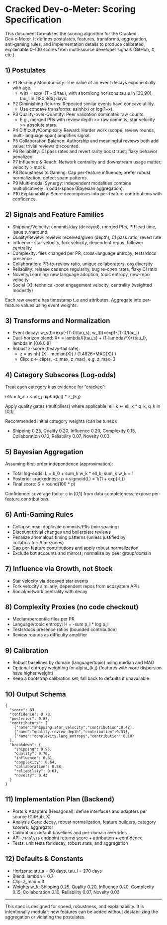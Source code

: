 # Cracked Dev‑o‑Meter: Scoring Specification

This document formalizes the scoring algorithm for the Cracked Dev‑o‑Meter. It defines postulates, features, transforms, aggregation, anti‑gaming rules, and implementation details to produce calibrated, explainable 0–100 scores from multi‑source developer signals (GitHub, X, etc.).

## 1) Postulates

- P1 Recency Monotonicity: The value of an event decays exponentially with age.
  - w(t) = exp(-(T - t)/tau), with short/long horizons tau_s in [30,90], tau_l in [180,365] days.
- P2 Diminishing Returns: Repeated similar events have concave utility.
  - Use concave transforms: asinh(x) or log(1+x).
- P3 Quality-over-Quantity: Peer validation dominates raw counts.
  - E.g., merged PRs with review depth >> raw commits; star velocity >> absolute stars.
- P4 Difficulty/Complexity Reward: Harder work (scope, review rounds, multi-language span) amplifies signal.
- P5 Collaboration Balance: Authorship and meaningful reviews both add value; trivial reviews discounted.
- P6 Reliability: CI pass rates and revert rarity boost trust; flaky behavior penalized.
- P7 Influence & Reach: Network centrality and downstream usage matter; velocity > stock.
- P8 Robustness to Gaming: Cap per-feature influence; prefer robust normalization; detect spam patterns.
- P9 Multi‑modal Synergy: Independent modalities combine multiplicatively in odds-space (Bayesian aggregation).
- P10 Explainability: Score decomposes into per-feature contributions with confidence.

## 2) Signals and Feature Families

- Shipping/Velocity: commits/day (decayed), merged PRs, PR lead time, issue turnaround
- Quality/Review: reviews received/given (depth), CI pass ratio, revert rate
- Influence: star velocity, fork velocity, dependent repos, follower centrality
- Complexity: files changed per PR, cross-language entropy, tests/docs presence
- Collaboration: PR-to-review ratio, unique collaborators, org diversity
- Reliability: release cadence regularity, bug re-open rates, flaky CI ratio
- Novelty/Learning: new language adoption, topic entropy, new‑repo velocity
- Social (X): technical-post engagement velocity, centrality (weighted modestly)

Each raw event e has timestamp t_e and attributes. Aggregate into per-feature values using event weights.

## 3) Transforms and Normalization

- Event decay: w_s(t)=exp(-(T-t)/tau_s), w_l(t)=exp(-(T-t)/tau_l)
- Dual-horizon blend: X* = lambda*X*{tau_s} + (1-lambda)\*X*{tau_l}, lambda in [0.6,0.8]
- Robust z-score (heavy-tail safe):
  - z = asinh( (X - median(X)) / (1.4826\*MAD(X)) )
  - Clip: z <- clip(z, -z_max, z_max), e.g. z_max=3

## 4) Category Subscores (Log‑odds)

Treat each category k as evidence for “cracked”:

ell*k = b_k + sum_j alpha*{k,j} \* z\_{k,j}

Apply quality gates (multipliers) where applicable: ell_k <- ell_k \* q_k, q_k in [0,1]

Recommended initial category weights (can be tuned):

- Shipping 0.25, Quality 0.20, Influence 0.20, Complexity 0.15, Collaboration 0.10, Reliability 0.07, Novelty 0.03

## 5) Bayesian Aggregation

Assuming first-order independence (approximation):

- Total log-odds: L = b_0 + sum_k w_k \* ell_k, sum_k w_k = 1
- Posterior crackedness: p = sigmoid(L) = 1/(1 + exp(-L))
- Final score: S = round(100 \* p)

Confidence: coverage factor c in [0,1] from data completeness; expose per-feature contributions.

## 6) Anti‑Gaming Rules

- Collapse near-duplicate commits/PRs (min spacing)
- Discount trivial changes and boilerplate reviews
- Penalize anomalous timing patterns (unless justified by collaborators/timezones)
- Cap per-feature contributions and apply robust normalization
- Exclude bot accounts and mirrors; normalize by peer group/domain

## 7) Influence via Growth, not Stock

- Star velocity via decayed star events
- Fork velocity similarly; dependent repos from ecosystem APIs
- Social/network centrality with decay

## 8) Complexity Proxies (no code checkout)

- Median/percentile files per PR
- Language/topic entropy: H = -sum p_l \* log p_l
- Tests/docs presence ratios (bounded contribution)
- Review rounds as difficulty amplifier

## 9) Calibration

- Robust baselines by domain (language/topic) using median and MAD
- Optional entropy weighting for alpha\_{k,j} (features with more dispersion have higher weight)
- Keep a bootstrap calibration set; fall back to defaults if unavailable

## 10) Output Schema

```
{
  "score": 83,
  "confidence": 0.78,
  "posterior": 0.83,
  "contributors": [
    {"name":"shipping.star_velocity","contribution":0.42},
    {"name":"quality.review_depth","contribution":0.31},
    {"name":"complexity.lang_entropy","contribution":0.18}
  ],
  "breakdown": {
    "shipping": 0.95,
    "quality": 0.76,
    "influence": 0.81,
    "complexity": 0.64,
    "collaboration": 0.58,
    "reliability": 0.61,
    "novelty": 0.43
  }
}
```

## 11) Implementation Plan (Backend)

- Ports & Adapters (Hexagonal): define interfaces and adapters per source (GitHub, X)
- Analysis Core: decay, robust normalization, feature builders, category scorers, aggregator
- Calibration: default baselines and per-domain overrides
- API: `/analyze` endpoint returns score + attribution + confidence
- Tests: unit tests for decay, robust stats, and aggregation

## 12) Defaults & Constants

- Horizons: tau_s = 60 days, tau_l = 270 days
- Blend: lambda = 0.7
- Clip: z_max = 3
- Weights w_k: Shipping 0.25, Quality 0.20, Influence 0.20, Complexity 0.15, Collaboration 0.10, Reliability 0.07, Novelty 0.03

---

This spec is designed for speed, robustness, and explainability. It is intentionally modular: new features can be added without destabilizing the aggregation or violating the postulates.
